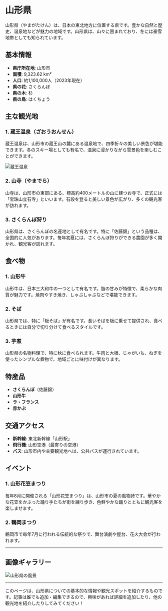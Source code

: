 # 山形県

山形県（やまがたけん）は、日本の東北地方に位置する県です。豊かな自然と歴史、温泉地などが魅力の地域です。山形県は、山々に囲まれており、冬には豪雪地帯としても知られています。

## 基本情報

- **県庁所在地**: 山形市
- **面積**: 9,323.62 km²
- **人口**: 約1,100,000人（2023年現在）
- **県の花**: さくらんぼ
- **県の木**: 杉
- **県の鳥**: はくちょう

## 主な観光地

### 1. 蔵王温泉（ざおうおんせん）
蔵王温泉は、山形市の蔵王山の麓にある温泉地で、四季折々の美しい景色が堪能できます。冬のスキー場としても有名で、温泉に浸かりながら雪景色を楽しむことができます。

![蔵王温泉](https://example.com/images/zaou-onsen.jpg)

### 2. 山寺（やまでら）
山寺は、山形市の東部にある、標高約400メートルの山に建つお寺で、正式には「宝珠山立石寺」といいます。石段を登ると美しい景色が広がり、多くの観光客が訪れます。

### 3. さくらんぼ狩り
山形県は、さくらんぼの名産地として有名です。特に「佐藤錦」という品種は、全国的に人気があります。毎年初夏には、さくらんぼ狩りができる農園が多く開かれ、観光客が訪れます。

## 食べ物

### 1. 山形牛
山形牛は、日本三大和牛の一つとして有名です。脂の甘みが特徴で、柔らかな肉質が魅力です。焼肉やすき焼き、しゃぶしゃぶなどで堪能できます。

### 2. そば
山形県では、特に「板そば」が有名です。長いそばを板に乗せて提供され、食べるときには自分で切り分けて食べるスタイルです。

### 3. 芋煮
山形県の名物料理で、特に秋に食べられます。牛肉と大根、じゃがいも、ねぎを使ったシンプルな煮物で、地域ごとに味付けが異なります。

## 特産品

- **さくらんぼ**（佐藤錦）
- **山形牛**
- **ラ・フランス**
- **赤かぶ**

## 交通アクセス

- **新幹線**: 東北新幹線「山形駅」
- **飛行機**: 山形空港（最寄りの空港）
- **バス**: 山形市内や主要観光地へは、公共バスが運行されています。

## イベント

### 1. 山形花笠まつり
毎年8月に開催される「山形花笠まつり」は、山形市の夏の風物詩です。華やかな花笠をかぶった踊り手たちが街を練り歩き、色鮮やかな踊りとともに観光客を楽しませます。

### 2. 鶴岡まつり
鶴岡市で毎年7月に行われる伝統的な祭りで、舞台演劇や屋台、花火大会が行われます。

---

## 画像ギャラリー

![山形県の風景](https://example.com/images/yamagata-landscape.jpg)

---

このページは、山形県についての基本的な情報や観光スポットを紹介するものです。記事は誰でも追加・編集できるので、興味があれば詳細を追加したり、他の観光地を紹介したりしてみてください！
